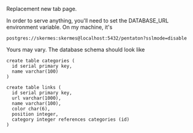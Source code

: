 Replacement new tab page.

In order to serve anything, you'll need to set the DATABASE_URL environment
variable.  On my machine, it's

    postgres://skermes:skermes@localhost:5432/pentaton?sslmode=disable

Yours may vary.  The database schema should look like

    create table categories (
      id serial primary key,
      name varchar(100)
    )

    create table links (
      id serial primary key,
      url varchar(1000),
      name varchar(100),
      color char(6),
      position integer,
      category integer references categories (id)
    )
